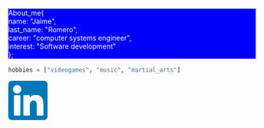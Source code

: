 <div style="background-color:blue;">
   <p style="color:white;">
    About_me{ <br>
    name: "Jaime", <br> 
    last_name: "Romero", <br>
    career: "computer systems engineer", <br>
    interest: "Software development" <br>
    };
   </p>
</div>

```python
hobbies = ["videogames", "music", "martial_arts"]
```

<a href="https://www.linkedin.com/in/jaime-adri%C3%A1n-romero-herrera-00b30513b/" target="_blank"><img src="./linkedin.png" alt="linkedin" style="width:80px;">
</a>

